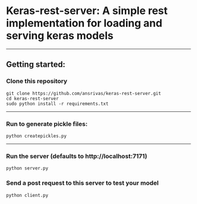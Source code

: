 # Keras-rest-server: A simple rest implementation for loading and serving keras models
------------------
## Getting started:

### Clone this repository
```
git clone https://github.com/ansrivas/keras-rest-server.git
cd keras-rest-server
sudo python install -r requirements.txt
```
------------------
### Run to generate pickle files:
```
python createpickles.py
```
------------------
### Run the server (defaults to http://localhost:7171)
```
python server.py
```

### Send a post request to this server to test your model
```
python client.py
```
